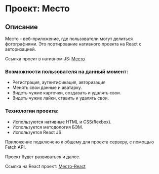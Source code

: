 # Проект: Место

## Описание

Место - веб-приложение, где пользователи могут делиться фотографиями. Это портирование нативного проекта на React с авторизацией.

Ссылка проект в нативном JS: [Место](https://redtengu.github.io/mesto/)

### Возможности пользователя на данный момент:
- Регистрация, аутентификация, авторизация
- Менять свои данные и аватарку.
- Видеть чужие карточки, создавать и удалять свои.
- Видеть чужие лайки, ставить и удалять свои.

### Технологии проекта:
- Используются нативные HTML и CSS(flexbox).
- Используется методология БЭМ.
- Используется React JS.

Приложение подключено к общему для проекта серверу, с помощью Fetch API.

Проект будет развиваться и далее.

Ссылка на React проект: [Место-React](https://redtengu.github.io/react-mesto-auth)
